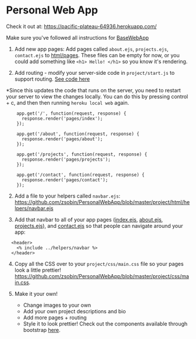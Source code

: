 # Personal Web App

Check it out at: https://pacific-plateau-64936.herokuapp.com/

Make sure you've followed all instructions for [BaseWebApp](https://github.com/zsobin/BaseWebApp)

1) Add new app pages: Add pages called `about.ejs`, `projects.ejs`, `contact.ejs` to [html/pages](https://github.com/zsobin/PersonalWebApp/tree/master/project/html/pages). These files can be empty for now, or you could add something like `<h1> Hello! </h1>` so you know it's rendering.

2) Add routing - modify your server-side code in `project/start.js` to support routing. [See code here](https://github.com/zsobin/PersonalWebApp/blob/master/project/start.js#L13-L23)

*Since this updates the code that runs on the server, you need to restart your server to view the changes locally. You can do this by pressing control + c, and then then running `heroku local web` again. 

```
    app.get('/', function(request, response) {
      response.render('pages/index');
    });

    app.get('/about', function(request, response) {
      response.render('pages/about');
    });

    app.get('/projects', function(request, response) {
      response.render('pages/projects');
    });

    app.get('/contact', function(request, response) {
      response.render('pages/contact');
    });

```

2) Add a file to your helpers called `navbar.ejs`: https://github.com/zsobin/PersonalWebApp/blob/master/project/html/helpers/navbar.ejs

3) Add that navbar to all of your app pages ([index.ejs](https://github.com/zsobin/PersonalWebApp/blob/master/project/html/pages/index.ejs#L7-L9), [about.ejs](https://github.com/zsobin/PersonalWebApp/blob/master/project/html/pages/about.ejs#L7-L9), [projects.ejs](https://github.com/zsobin/PersonalWebApp/blob/master/project/html/pages/projects.ejs#L7-L9)), and [contact.ejs](https://github.com/zsobin/PersonalWebApp/blob/master/project/html/pages/contact.ejs#L7-L9) so that people can navigate around your app:

```
  <header>
    <% include ../helpers/navbar %>
  </header>
```
    
4) Copy all the CSS over to your `project/css/main.css` file so your pages look a little prettier! https://github.com/zsobin/PersonalWebApp/blob/master/project/css/main.css. 

5) Make it your own!
    - Change images to your own
    - Add your own project descriptions and bio
    - Add more pages + routing
    - Style it to look prettier! Check out the components available through bootstrap [here](http://getbootstrap.com/components/).
 
